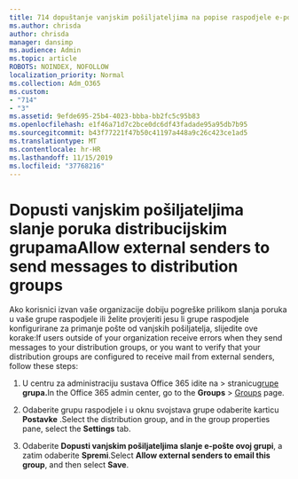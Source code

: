 ```yaml
---
title: 714 dopuštanje vanjskim pošiljateljima na popise raspodjele e-pošte
ms.author: chrisda
author: chrisda
manager: dansimp
ms.audience: Admin
ms.topic: article
ROBOTS: NOINDEX, NOFOLLOW
localization_priority: Normal
ms.collection: Adm_O365
ms.custom:
- "714"
- "3"
ms.assetid: 9efde695-25b4-4023-bbba-bb2fc5c95b83
ms.openlocfilehash: e1f46a71d7c2bce0dc6df43fadade95a95db7b95
ms.sourcegitcommit: b43f77221f47b50c41197a448a9c26c423ce1ad5
ms.translationtype: MT
ms.contentlocale: hr-HR
ms.lasthandoff: 11/15/2019
ms.locfileid: "37768216"
---
```

# <a name="allow-external-senders-to-send-messages-to-distribution-groups"></a><span data-ttu-id="7b6f5-102">Dopusti vanjskim pošiljateljima slanje poruka distribucijskim grupama</span><span class="sxs-lookup"><span data-stu-id="7b6f5-102">Allow external senders to send messages to distribution groups</span></span>

<span data-ttu-id="7b6f5-103">Ako korisnici izvan vaše organizacije dobiju pogreške prilikom slanja poruka u vaše grupe raspodjele ili želite provjeriti jesu li grupe raspodjele konfigurirane za primanje pošte od vanjskih pošiljatelja, slijedite ove korake:</span><span class="sxs-lookup"><span data-stu-id="7b6f5-103">If users outside of your organization receive errors when they send messages to your distribution groups, or you want to verify that your distribution groups are configured to receive mail from external senders, follow these steps:</span></span>

1. <span data-ttu-id="7b6f5-104">U centru za administraciju sustava Office 365 idite na > stranicu[grupe](https://portal.office.com/adminportal/home#/groups) **grupa.**</span><span class="sxs-lookup"><span data-stu-id="7b6f5-104">In the Office 365 admin center, go to the **Groups** > [Groups](https://portal.office.com/adminportal/home#/groups) page.</span></span>  

2. <span data-ttu-id="7b6f5-105">Odaberite grupu raspodjele i u oknu svojstava grupe odaberite karticu **Postavke** .</span><span class="sxs-lookup"><span data-stu-id="7b6f5-105">Select the distribution group, and in the group properties pane, select the **Settings** tab.</span></span>

3. <span data-ttu-id="7b6f5-106">Odaberite **Dopusti vanjskim pošiljateljima slanje e-pošte ovoj grupi**, a zatim odaberite **Spremi**.</span><span class="sxs-lookup"><span data-stu-id="7b6f5-106">Select **Allow external senders to email this group**, and then select **Save**.</span></span>
